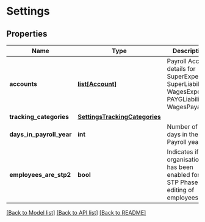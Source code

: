 # Settings

## Properties
Name | Type | Description | Notes
------------ | ------------- | ------------- | -------------
**accounts** | [**list[Account]**](Account.md) | Payroll Account details for SuperExpense, SuperLiabilty, WagesExpense, PAYGLiability &amp; WagesPayable. | [optional] 
**tracking_categories** | [**SettingsTrackingCategories**](SettingsTrackingCategories.md) |  | [optional] 
**days_in_payroll_year** | **int** | Number of days in the Payroll year | [optional] 
**employees_are_stp2** | **bool** | Indicates if the organisation has been enabled for STP Phase 2 editing of employees. | [optional] 

[[Back to Model list]](../README.md#documentation-for-models) [[Back to API list]](../README.md#documentation-for-api-endpoints) [[Back to README]](../README.md)


